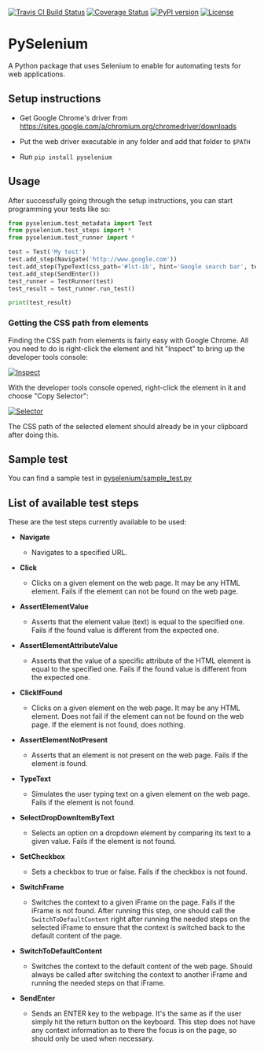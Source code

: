 [![Travis CI Build Status](https://travis-ci.org/felipefiali/PySelenium.svg?branch=master)](https://travis-ci.org/felipefiali/PySelenium)
[![Coverage Status](https://coveralls.io/repos/github/felipefiali/PySelenium/badge.svg)](https://coveralls.io/github/felipefiali/PySelenium)
[![PyPI version](https://badge.fury.io/py/PySelenium.svg)](https://badge.fury.io/py/PySelenium)
[![License](https://img.shields.io/github/license/felipefiali/pyselenium.svg)](./LICENSE)

# PySelenium 
A Python package that uses Selenium to enable for automating tests for web applications.

## Setup instructions

* Get Google Chrome's driver from https://sites.google.com/a/chromium.org/chromedriver/downloads

* Put the web driver executable in any folder and add that folder to `$PATH`

* Run `pip install pyselenium` 

## Usage

After successfully going through the setup instructions, you can start programming your tests like so:

```python
from pyselenium.test_metadata import Test
from pyselenium.test_steps import *
from pyselenium.test_runner import *

test = Test('My test')
test.add_step(Navigate('http://www.google.com'))
test.add_step(TypeText(css_path='#lst-ib', hint='Google search bar', text='Automating a Google search'))
test.add_step(SendEnter())
test_runner = TestRunner(test)
test_result = test_runner.run_test()

print(test_result)
```

### Getting the CSS path from elements

Finding the CSS path from elements is fairly easy with Google Chrome. All you need to do is right-click the element and hit "Inspect" to bring up the developer tools console:

[![Inspect](https://github.com/felipefiali/PySelenium/blob/master/images/Inspect.gif?raw=true)](https://github.com/felipefiali/PySelenium/blob/master/images/Inspect.gif)

With the developer tools console opened, right-click the element in it and choose "Copy Selector":

[![Selector](https://github.com/felipefiali/PySelenium/blob/master/images/Selector.gif?raw=true)](https://github.com/felipefiali/PySelenium/blob/master/images/Selector.gif)

The CSS path of the selected element should already be in your clipboard after doing this.

## Sample test

You can find a sample test in [pyselenium/sample_test.py](https://github.com/felipefiali/PySelenium/blob/master/pyselenium/sample_test.py)

## List of available test steps

These are the test steps currently available to be used:

* **Navigate**
    * Navigates to a specified URL.
    
* **Click**
    * Clicks on a given element on the web page. It may be any HTML element. Fails if the element can not be found on the web page.

* **AssertElementValue**
    * Asserts that the element value (text) is equal to the specified one. Fails if the found value is different from the expected one.

* **AssertElementAttributeValue**
    * Asserts that the value of a specific attribute of the HTML element is equal to the specified one. Fails if the found value is different from the expected one.

* **ClickIfFound**
    * Clicks on a given element on the web page. It may be any HTML element. Does not fail if the element can not be found on the web page. If the element is not found, does nothing.

* **AssertElementNotPresent**
    * Asserts that an element is not present on the web page. Fails if the element is found.

* **TypeText**
    * Simulates the user typing text on a given element on the web page. Fails if the element is not found.

* **SelectDropDownItemByText**
    * Selects an option on a dropdown element by comparing its text to a given value. Fails if the element is not found.

* **SetCheckbox**
    * Sets a checkbox to true or false. Fails if the checkbox is not found.

* **SwitchFrame**
    * Switches the context to a given iFrame on the page. Fails if the iFrame is not found. After running this step, one should call the `SwitchToDefaultContent` right after running the needed steps on the selected iFrame to ensure that the context is switched back to the default content of the page.

* **SwitchToDefaultContent**
    * Switches the context to the default content of the web page. Should always be called after switching the context to another iFrame and running the needed steps on that iFrame.

* **SendEnter**
    * Sends an ENTER key to the webpage. It's the same as if the user simply hit the return button on the keyboard. This step does not have any context information as to there the focus is on the page, so should only be used when necessary.